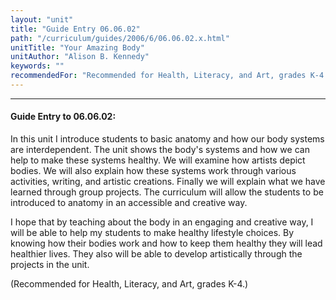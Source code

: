 ```yaml
---
layout: "unit"
title: "Guide Entry 06.06.02"
path: "/curriculum/guides/2006/6/06.06.02.x.html"
unitTitle: "Your Amazing Body"
unitAuthor: "Alison B. Kennedy"
keywords: ""
recommendedFor: "Recommended for Health, Literacy, and Art, grades K-4."
---
```

<body>
<hr/>
<h4>
Guide Entry to 06.06.02:
</h4>
<p>
In this unit I introduce students to basic anatomy and how our body systems are interdependent. The unit shows the body's systems and how we can help to make these systems healthy. We will examine how artists depict bodies. We will also explain how these systems work through various activities, writing, and artistic creations. Finally we will explain what we have learned through group projects. The curriculum will allow the students to be introduced to anatomy in an accessible and creative way.
</p>
<p>
I hope that by teaching about the body in an engaging and creative way, I will be able to help my students to make healthy lifestyle choices. By knowing how their bodies work and how to keep them healthy they will lead healthier lives. They also will be able to develop artistically through the projects in the unit.
</p>
<p>
(Recommended for Health, Literacy, and Art, grades K-4.)
</p>
</body>